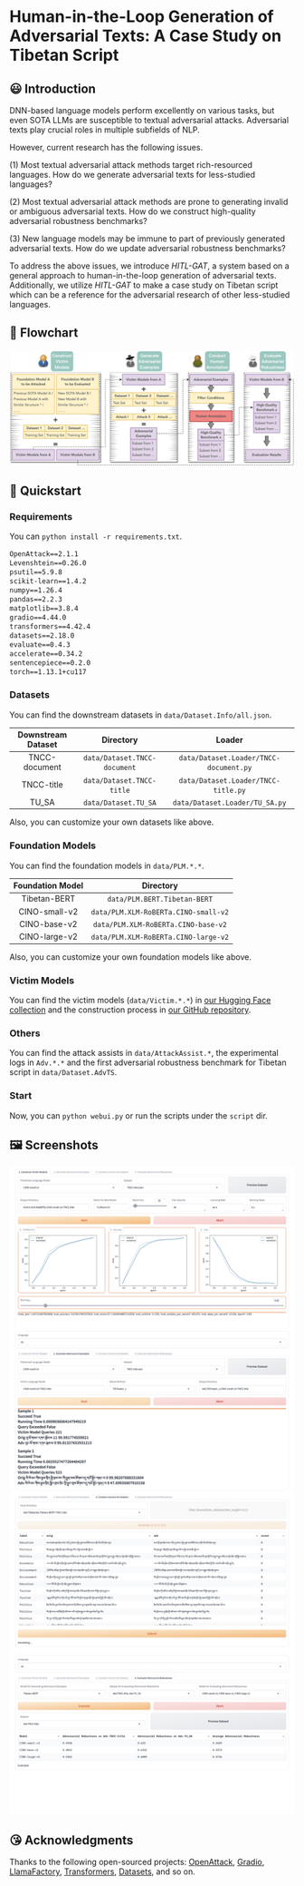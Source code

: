 # Human-in-the-Loop Generation of Adversarial Texts: A Case Study on Tibetan Script

## 😃 Introduction

DNN-based language models perform excellently on various tasks, but even SOTA LLMs are susceptible to textual adversarial attacks.
Adversarial texts play crucial roles in multiple subfields of NLP.

However, current research has the following issues.

(1) Most textual adversarial attack methods target rich-resourced languages.
How do we generate adversarial texts for less-studied languages?

(2) Most textual adversarial attack methods are prone to generating invalid or ambiguous adversarial texts.
How do we construct high-quality adversarial robustness benchmarks?

(3) New language models may be immune to part of previously generated adversarial texts.
How do we update adversarial robustness benchmarks?

To address the above issues, we introduce _HITL-GAT_, a system based on a general approach to human-in-the-loop generation of adversarial texts.
Additionally, we utilize _HITL-GAT_ to make a case study on Tibetan script which can be a reference for the adversarial research of other less-studied languages.

## 📝 Flowchart

![flowchart](assets/flowchart.png)

## 🚀 Quickstart

### Requirements

You can `python install -r requirements.txt`.

```requirements
OpenAttack==2.1.1
Levenshtein==0.26.0
psutil==5.9.8
scikit-learn==1.4.2
numpy==1.26.4
pandas==2.2.3
matplotlib==3.8.4
gradio==4.44.0
transformers==4.42.4
datasets==2.18.0
evaluate==0.4.3
accelerate==0.34.2
sentencepiece==0.2.0
torch==1.13.1+cu117
```

### Datasets

You can find the downstream datasets in `data/Dataset.Info/all.json`.

| Downstream Dataset |           Directory           |                 Loader                 |
|:------------------:|:-----------------------------:|:--------------------------------------:|
|   TNCC-document    | `data/Dataset.TNCC-document`  | `data/Dataset.Loader/TNCC-document.py` |
|     TNCC-title     |   `data/Dataset.TNCC-title`   |  `data/Dataset.Loader/TNCC-title.py`   |
|       TU_SA        |     `data/Dataset.TU_SA`      |     `data/Dataset.Loader/TU_SA.py`     |

Also, you can customize your own datasets like above.

### Foundation Models

You can find the foundation models in `data/PLM.*.*`.

| Foundation Model |              Directory               |
|:----------------:|:------------------------------------:|
|   Tibetan-BERT   |     `data/PLM.BERT.Tibetan-BERT`     |
|  CINO-small-v2   | `data/PLM.XLM-RoBERTa.CINO-small-v2` |
|   CINO-base-v2   | `data/PLM.XLM-RoBERTa.CINO-base-v2`  |
|  CINO-large-v2   | `data/PLM.XLM-RoBERTa.CINO-large-v2` |

Also, you can customize your own foundation models like above.

### Victim Models

You can find the victim models (`data/Victim.*.*`) in [our Hugging Face collection](https://huggingface.co/collections/UTibetNLP/tibetan-victim-language-models-669f614ecea872c7211c121c) and the construction process in [our GitHub repository](https://github.com/metaphors/TibetanPLMsFineTuning).

### Others

You can find the attack assists in `data/AttackAssist.*`, the experimental logs in `Adv.*.*` and the first adversarial robustness benchmark for Tibetan script in `data/Dataset.AdvTS`.

### Start

Now, you can `python webui.py` or run the scripts under the `script` dir.

## 🖼️ Screenshots

![screenshot1](assets/screenshot1.png)
![screenshot2](assets/screenshot2.png)
![screenshot3](assets/screenshot3.png)
![screenshot4](assets/screenshot4.png)

## 😘 Acknowledgments

Thanks to the following open-sourced projects: [OpenAttack](https://aclanthology.org/2021.acl-demo.43/), [Gradio](https://arxiv.org/abs/1906.02569), [LlamaFactory](https://aclanthology.org/2024.acl-demos.38/), [Transformers](https://aclanthology.org/2020.emnlp-demos.6/), [Datasets](https://aclanthology.org/2021.emnlp-demo.21/), and so on.
